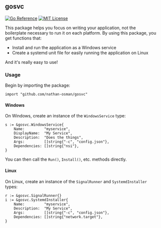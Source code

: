 ## gosvc

[![Go Reference](https://pkg.go.dev/badge/github.com/nathan-osman/gosvc.svg)](https://pkg.go.dev/github.com/nathan-osman/gosvc)
[![MIT License](https://img.shields.io/badge/license-MIT-9370d8.svg?style=flat)](https://opensource.org/licenses/MIT)

This package helps you focus on writing your application, not the boilerplate necessary to run it on each platform. By using this package, you get functions that:

- Install and run the application as a Windows service
- Create a systemd unit file for easily running the application on Linux

And it's really easy to use!

### Usage

Begin by importing the package:

```golang
import "github.com/nathan-osman/gosvc"
```

#### Windows

On Windows, create an instance of the `WindowsService` type:

```golang
s := &gosvc.WindowsService{
    Name:         "myservice",
    DisplayName:  "My Service",
    Description:  "Does the things",
    Args:         []string{"-c", "config.json"},
    Dependencies: []string{"nsi"},
}
```

You can then call the `Run()`, `Install()`, etc. methods directly.

#### Linux

On Linux, create an instance of the `SignalRunner` and `SystemdInstaller` types:

```golang
r := &gosvc.SignalRunner{}
i := &gosvc.SystemdInstaller{
    Name:         "myservice",
    Description:  "My Service",
    Args:         []string{"-c", "config.json"},
    Dependencies: []string{"network.target"},
}
```
